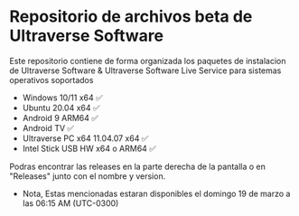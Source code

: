 # Repositorio de archivos beta de Ultraverse Software
Este repositorio contiene de forma organizada los paquetes de instalacion de Ultraverse Software & Ultraverse Software Live Service para sistemas operativos soportados
- Windows 10/11 x64 ✅
- Ubuntu 20.04 x64 ✅
- Android 9 ARM64 ✅
- Android TV ✅
- Ultraverse PC x64 11.04.07 x64 ✅
- Intel Stick USB HW x64 o ARM64 ✅

Podras encontrar las releases en la parte derecha de la pantalla o en "Releases" junto con el nombre y version.
 - Nota, Estas mencionadas estaran disponibles el domingo 19 de marzo a las 06:15 AM (UTC-0300)